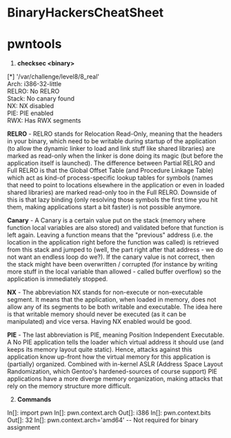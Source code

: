 # BinaryHackersCheatSheet

# pwntools

1. **checksec \<binary\>**
 
  [*] '/var/challenge/level8/8_real' <br/>
    Arch:     i386-32-little<br/>
    RELRO:    No RELRO<br/>
    Stack:    No canary found<br/>
    NX:       NX disabled<br/>
    PIE:      PIE enabled<br/>
    RWX:      Has RWX segments<br/>

**RELRO** - RELRO stands for Relocation Read-Only, meaning that the headers in your binary, which need to be writable during startup of the application (to allow the dynamic linker to load and link stuff like shared libraries) are marked as read-only when the linker is done doing its magic (but before the application itself is launched). The difference between Partial RELRO and Full RELRO is that the Global Offset Table (and Procedure Linkage Table) which act as kind-of process-specific lookup tables for symbols (names that need to point to locations elsewhere in the application or even in loaded shared libraries) are marked read-only too in the Full RELRO. Downside of this is that lazy binding (only resolving those symbols the first time you hit them, making applications start a bit faster) is not possible anymore. <br/>

**Canary** - A Canary is a certain value put on the stack (memory where function local variables are also stored) and validated before that function is left again. Leaving a function means that the "previous" address (i.e. the location in the application right before the function was called) is retrieved from this stack and jumped to (well, the part right after that address - we do not want an endless loop do we?). If the canary value is not correct, then the stack might have been overwritten / corrupted (for instance by writing more stuff in the local variable than allowed - called buffer overflow) so the application is immediately stopped. <br/>

**NX** - The abbreviation NX stands for non-execute or non-executable segment. It means that the application, when loaded in memory, does not allow any of its segments to be both writable and executable. The idea here is that writable memory should never be executed (as it can be manipulated) and vice versa. Having NX enabled would be good. <br/>

**PIE** - The last abbreviation is PIE, meaning Position Independent Executable. A No PIE application tells the loader which virtual address it should use (and keeps its memory layout quite static). Hence, attacks against this application know up-front how the virtual memory for this application is (partially) organized. Combined with in-kernel ASLR (Address Space Layout Randomization, which Gentoo's hardened-sources of course support) PIE applications have a more diverge memory organization, making attacks that rely on the memory structure more difficult. <br/>

2. **Commands**

In[]: import pwn
In[]: pwn.context.arch
Out[]: i386
In[]: pwn.context.bits
Out[]: 32
In[]: pwn.context.arch='amd64'    -- Not required for binary assignment

